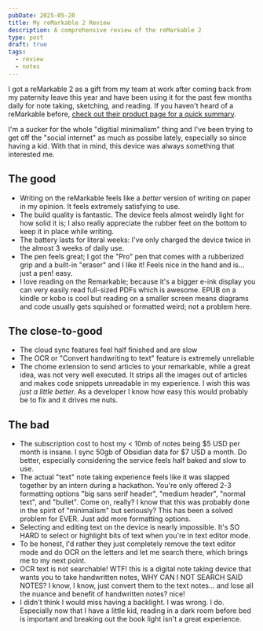 ```yaml
---
pubDate: 2025-05-20
title: My reMarkable 2 Review
description: A comprehensive review of the reMarkable 2
type: post
draft: true
tags:
  - review
  - notes
---
```

I got a reMarkable 2 as a gift from my team at work after coming back from my paternity leave this year and have been using it for the past few months daily for note taking, sketching, and reading. If you haven't heard of a reMarkable before, [check out their product page for a quick summary](https://remarkable.com/store/remarkable-2).

I'm a sucker for the whole "digitial minimalism" thing and I've been trying to get off the "social internet" as much as possibe lately, especially so since having a kid. With that in mind, this device was always something that interested me.&#x20;

## The good

* Writing on the reMarkable feels like a *better* version of writing on paper in my opinion. It feels extremely satisfying to use.&#x20;
* The build quality is fantastic. The device feels almost weirdly light for how solid it is; I also really appreciate the rubber feet on the bottom to keep it in place while writing. &#x20;
* The battery lasts for literal weeks: I've only charged the device twice in the almost 3 weeks of daily use.&#x20;
* The pen feels great; I got the "Pro" pen that comes with a rubberized grip and a built-in "eraser" and I like it! Feels nice in the hand and is… just a pen! easy.&#x20;
* I love reading on the Remarkable; because it's a bigger e-ink display you can very easily read full-sized PDFs which is awesome. EPUB on a kindle or kobo is cool but reading on a smaller screen means diagrams and code usually gets squished or formatted weird; not a problem here.

## The close-to-good

* The cloud sync features feel half finished and are slow&#x20;
* The OCR or "Convert handwriting to text" feature is extremely unreliable
* The chome extension to send articles to your remarkable, while a great idea, was not very well executed. It strips all the images out of articles and makes code snippets unreadable in my experience. I wish this was *just a little better.* As a developer I know how easy this would probably be to fix and it drives me nuts.

## The bad

* The subscription cost to host my \< 10mb of notes being $5 USD per month is insane. I sync 50gb of Obsidian data for $7 USD a month. Do better, especially considering the service feels half baked and slow to use.
* The actual "text" note taking experience feels like it was slapped together by an intern during a hackathon. You're only offered 2-3 formatting options "big sans serif header", "medium header", "normal text", and "bullet". Come on, really? I know that this was probably done in the spirit of "minimalism" but seriously? This has been a solved problem for EVER. Just add more formatting options.
* Selecting and editing text on the device is nearly impossible. It's SO HARD to select or highlight bits of text when you're in text editor mode.
* To be honest, I'd rather they just completely remove the text editor mode and do OCR on the letters and let me search there, which brings me to my next point.
* OCR text is not searchable! WTF! this is a digital note taking device that wants you to take handwritten notes, WHY CAN I NOT SEARCH SAID NOTES? I know, I know, just convert them to the text notes… and lose all the nuance and benefit of handwritten notes? nice!
* I didn't think I would miss having a backlight. I was wrong. I do. Especially now that I have a little kid, reading in a dark room before bed is important and breaking out the book light isn't a great experience.&#x20;
